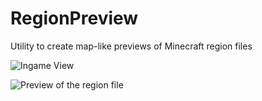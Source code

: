 # RegionPreview
Utility to create map-like previews of Minecraft region files

![Ingame View](https://yeleha.co/2XaV0KT)

![Preview of the region file](https://media.inventivetalent.org/i/2019/04/15/r.0.-1.mca.png)
